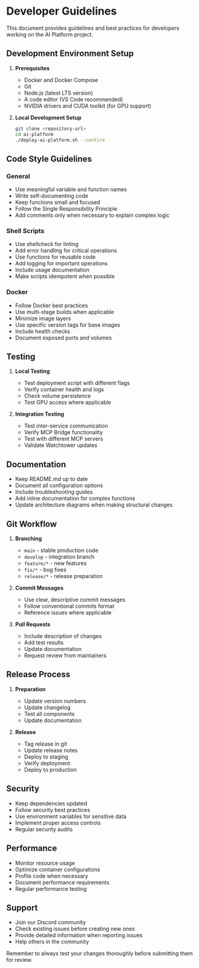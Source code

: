 # Developer Guidelines

This document provides guidelines and best practices for developers working on the AI Platform project.

## Development Environment Setup

1. **Prerequisites**
   - Docker and Docker Compose
   - Git
   - Node.js (latest LTS version)
   - A code editor (VS Code recommended)
   - NVIDIA drivers and CUDA toolkit (for GPU support)

2. **Local Development Setup**
   ```bash
   git clone <repository-url>
   cd ai-platform
   ./deploy-ai-platform.sh --confirm
   ```

## Code Style Guidelines

### General

- Use meaningful variable and function names
- Write self-documenting code
- Keep functions small and focused
- Follow the Single Responsibility Principle
- Add comments only when necessary to explain complex logic

### Shell Scripts

- Use shellcheck for linting
- Add error handling for critical operations
- Use functions for reusable code
- Add logging for important operations
- Include usage documentation
- Make scripts idempotent when possible

### Docker

- Follow Docker best practices
- Use multi-stage builds when applicable
- Minimize image layers
- Use specific version tags for base images
- Include health checks
- Document exposed ports and volumes

## Testing

1. **Local Testing**
   - Test deployment script with different flags
   - Verify container health and logs
   - Check volume persistence
   - Test GPU access where applicable

2. **Integration Testing**
   - Test inter-service communication
   - Verify MCP Bridge functionality
   - Test with different MCP servers
   - Validate Watchtower updates

## Documentation

- Keep README.md up to date
- Document all configuration options
- Include troubleshooting guides
- Add inline documentation for complex functions
- Update architecture diagrams when making structural changes

## Git Workflow

1. **Branching**
   - `main` - stable production code
   - `develop` - integration branch
   - `feature/*` - new features
   - `fix/*` - bug fixes
   - `release/*` - release preparation

2. **Commit Messages**
   - Use clear, descriptive commit messages
   - Follow conventional commits format
   - Reference issues where applicable

3. **Pull Requests**
   - Include description of changes
   - Add test results
   - Update documentation
   - Request review from maintainers

## Release Process

1. **Preparation**
   - Update version numbers
   - Update changelog
   - Test all components
   - Update documentation

2. **Release**
   - Tag release in git
   - Update release notes
   - Deploy to staging
   - Verify deployment
   - Deploy to production

## Security

- Keep dependencies updated
- Follow security best practices
- Use environment variables for sensitive data
- Implement proper access controls
- Regular security audits

## Performance

- Monitor resource usage
- Optimize container configurations
- Profile code when necessary
- Document performance requirements
- Regular performance testing

## Support

- Join our Discord community
- Check existing issues before creating new ones
- Provide detailed information when reporting issues
- Help others in the community

Remember to always test your changes thoroughly before submitting them for review.
